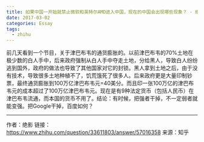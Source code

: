 ```yaml
---
title: 如果中国一开始就禁止微软和英特尔AMD进入中国，现在的中国会出现哪些现象？ - 绝影的回答
date: 2017-03-02
categories: Essay
tags:
  - zhihu
---
```


前几天看到一个节目，关于津巴布韦的通货膨胀的。以前津巴布韦的70%土地在极少数的白人手中，后来政府强制从白人手中夺走土地，分给黑人，导致白人纷纷逃到国外，政府的做法也导致了其他国家对它的封锁。黑人拿到土地之后，由于没有技术，导致很多土地种植不了，饥荒饿死了很多人。后来政府更是大量印制钞票，最终通货膨胀到100万亿津巴布韦元=40美分。而且印一张100万亿的津巴布韦元的成本超过了100万亿津巴布韦元。现在是有9种法定货币（包括人民币）在津巴布韦流通，而本国的货币不用了。结论：有时候，把强者干掉，不一定弱者就能变强。把Google干掉，百度如何？

-----

作者：绝影
链接：https://www.zhihu.com/question/33611803/answer/57016358
来源：知乎

